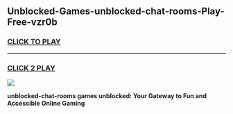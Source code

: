 
## Unblocked-Games-unblocked-chat-rooms-Play-Free-vzr0b
<h3>
<a href="https://premium76.site?title=unblocked-chat-rooms&ref=18A1">CLICK TO PLAY</a></h3>
<hr>

<h3>
<a href="https://premium76.site?title=unblocked-chat-rooms&ref=18A1">CLICK 2 PLAY</a>
  
</h3>

<a href="https://premium76.site?title=unblocked-chat-rooms&ref=18A1"><img src="https://clearcache.store/games.png"></a>


**unblocked-chat-rooms games unblocked: Your Gateway to Fun and Accessible Online Gaming**
